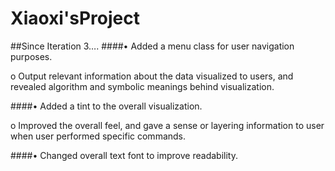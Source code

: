 Xiaoxi'sProject
=============
##Since Iteration 3….
####•	Added a menu class for user navigation purposes.

  o	Output relevant information about the data visualized to users, and revealed algorithm and symbolic meanings behind visualization.
      
####•	Added a tint to the overall visualization.

  o	Improved the overall feel, and gave a sense or layering information to user when user performed specific commands.
  
####•	Changed overall text font to improve readability. 
